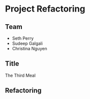# Project Refactoring

## Team
* Seth Perry
* Sudeep Galgali
* Christina Nguyen

## Title
The Third Meal

## Refactoring
